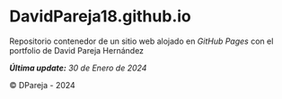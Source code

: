 # DavidPareja18.github.io

Repositorio contenedor de un sitio web alojado en *GitHub Pages* con el portfolio de David Pareja Hernández

***Última update:*** *30 de Enero de 2024*

© DPareja - 2024